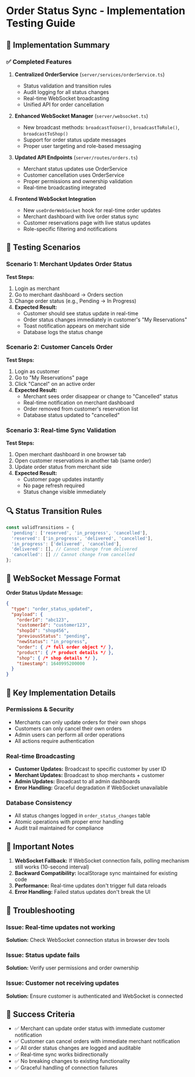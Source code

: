 # Order Status Sync - Implementation Testing Guide

## 🔧 Implementation Summary

### ✅ Completed Features

1. **Centralized OrderService** (`server/services/orderService.ts`)
   - Status validation and transition rules
   - Audit logging for all status changes
   - Real-time WebSocket broadcasting
   - Unified API for order cancellation

2. **Enhanced WebSocket Manager** (`server/websocket.ts`)
   - New broadcast methods: `broadcastToUser()`, `broadcastToRole()`, `broadcastToShop()`
   - Support for order status update messages
   - Proper user targeting and role-based messaging

3. **Updated API Endpoints** (`server/routes/orders.ts`)
   - Merchant status updates use OrderService
   - Customer cancellation uses OrderService
   - Proper permissions and ownership validation
   - Real-time broadcasting integrated

4. **Frontend WebSocket Integration**
   - New `useOrderWebSocket` hook for real-time order updates
   - Merchant dashboard with live order status sync
   - Customer reservations page with live status updates
   - Role-specific filtering and notifications

## 🧪 Testing Scenarios

### Scenario 1: Merchant Updates Order Status

**Test Steps:**
1. Login as merchant
2. Go to merchant dashboard → Orders section
3. Change order status (e.g., Pending → In Progress)
4. **Expected Result:** 
   - Customer should see status update in real-time
   - Order status changes immediately in customer's "My Reservations"
   - Toast notification appears on merchant side
   - Database logs the status change

### Scenario 2: Customer Cancels Order

**Test Steps:**
1. Login as customer
2. Go to "My Reservations" page
3. Click "Cancel" on an active order
4. **Expected Result:**
   - Merchant sees order disappear or change to "Cancelled" status
   - Real-time notification on merchant dashboard
   - Order removed from customer's reservation list
   - Database status updated to "cancelled"

### Scenario 3: Real-time Sync Validation

**Test Steps:**
1. Open merchant dashboard in one browser tab
2. Open customer reservations in another tab (same order)
3. Update order status from merchant side
4. **Expected Result:**
   - Customer page updates instantly
   - No page refresh required
   - Status change visible immediately

## 🔍 Status Transition Rules

```typescript
const validTransitions = {
  'pending': ['reserved', 'in_progress', 'cancelled'],
  'reserved': ['in_progress', 'delivered', 'cancelled'],
  'in_progress': ['delivered', 'cancelled'],
  'delivered': [], // Cannot change from delivered
  'cancelled': [] // Cannot change from cancelled
};
```

## 📡 WebSocket Message Format

**Order Status Update Message:**
```json
{
  "type": "order_status_updated",
  "payload": {
    "orderId": "abc123",
    "customerId": "customer123",
    "shopId": "shop456",
    "previousStatus": "pending",
    "newStatus": "in_progress",
    "order": { /* full order object */ },
    "product": { /* product details */ },
    "shop": { /* shop details */ },
    "timestamp": 1640995200000
  }
}
```

## 🎯 Key Implementation Details

### Permissions & Security
- Merchants can only update orders for their own shops
- Customers can only cancel their own orders
- Admin users can perform all order operations
- All actions require authentication

### Real-time Broadcasting
- **Customer Updates:** Broadcast to specific customer by user ID
- **Merchant Updates:** Broadcast to shop merchants + customer
- **Admin Updates:** Broadcast to all admin dashboards
- **Error Handling:** Graceful degradation if WebSocket unavailable

### Database Consistency
- All status changes logged in `order_status_changes` table
- Atomic operations with proper error handling
- Audit trail maintained for compliance

## 🚨 Important Notes

1. **WebSocket Fallback:** If WebSocket connection fails, polling mechanism still works (10-second interval)
2. **Backward Compatibility:** localStorage sync maintained for existing code
3. **Performance:** Real-time updates don't trigger full data reloads
4. **Error Handling:** Failed status updates don't break the UI

## 🔧 Troubleshooting

### Issue: Real-time updates not working
**Solution:** Check WebSocket connection status in browser dev tools

### Issue: Status update fails
**Solution:** Verify user permissions and order ownership

### Issue: Customer not receiving updates
**Solution:** Ensure customer is authenticated and WebSocket is connected

## 🎉 Success Criteria

- ✅ Merchant can update order status with immediate customer notification
- ✅ Customer can cancel orders with immediate merchant notification  
- ✅ All order status changes are logged and auditable
- ✅ Real-time sync works bidirectionally
- ✅ No breaking changes to existing functionality
- ✅ Graceful handling of connection failures
